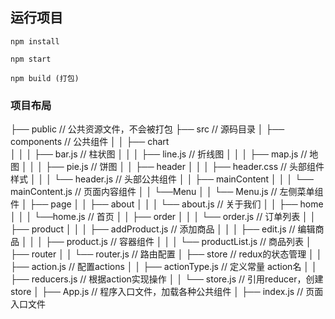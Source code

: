 
## 运行项目

    npm install

    npm start

    npm build (打包)


### 项目布局
├── public                                      // 公共资源文件，不会被打包
├── src                                         // 源码目录
│   ├── components                              // 公共组件
│   │   ├── chart                               
│   │   │   ├── bar.js                          // 柱状图
│   │   │   ├── line.js                         // 折线图
│   │   │   ├── map.js                          // 地图
│   │   │   ├── pie.js                          // 饼图
│   │   ├── header
│   │   │   ├── header.css                      // 头部组件样式
│   │   │   └── header.js                       // 头部公共组件
│   │   ├── mainContent
│   │   │   └── mainContent.js                  // 页面内容组件
│   │   └──Menu
│   │       └── Menu.js                         // 左侧菜单组件
│   ├── page
│   │   ├── about
│   │   │   └── about.js                        // 关于我们
│   │   ├── home
│   │   │   └──home.js                          // 首页
│   │   ├── order
│   │   │   └── order.js                        // 订单列表
│   │   ├── product
│   │   │   ├── addProduct.js                   // 添加商品
│   │   │   ├── edit.js                         // 编辑商品
│   │   │   ├── product.js                      // 容器组件
│   │   │   └── productList.js                  // 商品列表
│   ├── router
│   │   └── router.js                           // 路由配置
│   ├── store                                   // redux的状态管理
│   │   ├── action.js                           // 配置actions
│   │   ├── actionType.js                       // 定义常量 action名
│   │   ├── reducers.js                         // 根据action实现操作
│   │   └──  store.js                           // 引用reducer，创建store
│   ├── App.js                                  // 程序入口文件，加载各种公共组件
│   ├── index.js                                // 页面入口文件
